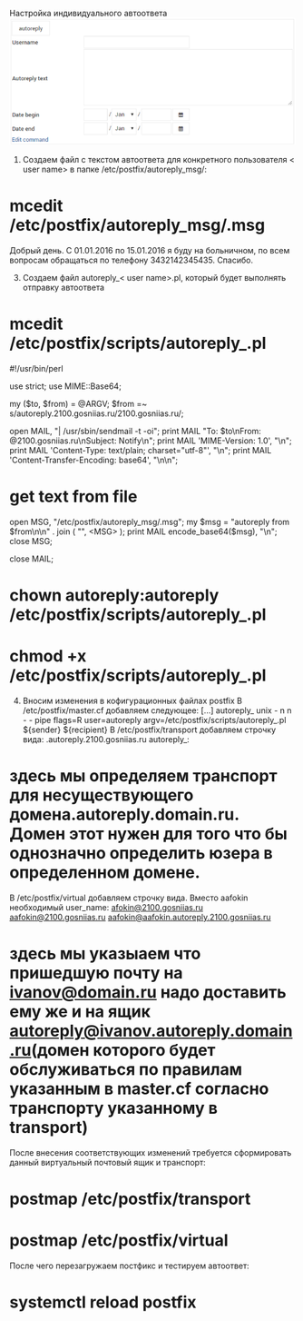 
Настройка индивидуального автоответа
![Overview](interface.png)

1. Создаем файл с текстом автоответа для конкретного пользователя < user name> в папке  /etc/postfix/autoreply_msg/:
# mcedit /etc/postfix/autoreply_msg/<name user>.msg
Добрый день. С 01.01.2016 по 15.01.2016 я буду на больничном, по всем вопросам обращаться по телефону 3432142345435. Спасибо.

3. Создаем файл autoreply_< user name>.pl, который будет выполнять отправку автоответа
# mcedit /etc/postfix/scripts/autoreply_<name user>.pl
#!/usr/bin/perl

use strict;
use MIME::Base64;

my ($to, $from) = @ARGV;
$from =~ s/autoreply.2100.gosniias.ru/2100.gosniias.ru/;

open MAIL, "| /usr/sbin/sendmail -t -oi";
print MAIL "To: $to\nFrom: <name user>\@2100.gosniias.ru\nSubject: Notify\n";
print MAIL 'MIME-Version: 1.0', "\n";
print MAIL 'Content-Type: text/plain; charset="utf-8"', "\n";
print MAIL 'Content-Transfer-Encoding: base64', "\n\n";
# get text from file
open MSG, "/etc/postfix/autoreply_msg/<name user>.msg";
my $msg = "autoreply from $from\n\n" . join ( "", <MSG> );
print MAIL encode_base64($msg), "\n";
close MSG;

close MAIL;
# chown autoreply:autoreply /etc/postfix/scripts/autoreply_<name user>.pl
# chmod +x /etc/postfix/scripts/autoreply_<name user>.pl
4. Вносим изменения в кофигурационных файлах postfix
В /etc/postfix/master.cf добавляем следующее:
[...]
autoreply_<user name>
        unix    -       n       n       -       -       pipe
        flags=R user=autoreply argv=/etc/postfix/scripts/autoreply_<user name>.pl ${sender} ${recipient}
В /etc/postfix/transport  добавляем строчку вида:
<user name>.autoreply.2100.gosniias.ru autoreply_<user name>:
# здесь мы определяем транспорт для несуществующего домена.autoreply.domain.ru. Домен этот нужен для того что бы однозначно определить юзера в определенном домене.
В /etc/postfix/virtual добавляем строчку вида. Вместо aafokin необходимый user_name:
 afokin@2100.gosniias.ru aafokin@2100.gosniias.ru  aafokin@aafokin.autoreply.2100.gosniias.ru
# здесь мы указыаем что пришедшую почту на  ivanov@domain.ru надо доставить ему же и на ящик autoreply@ivanov.autoreply.domain.ru(домен которого будет обслуживаться по правилам указанным в master.cf согласно транспорту указанному в transport)
После внесения соответствующих изменений требуется сформировать данный виртуальный почтовый ящик и транспорт:
# postmap /etc/postfix/transport
# postmap /etc/postfix/virtual

После чего перезагружаем постфикс и тестируем автоответ:
# systemctl reload postfix
